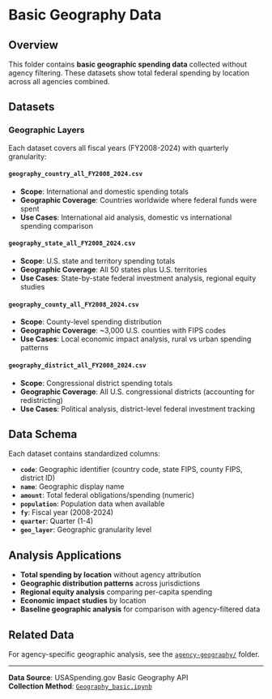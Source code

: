 # Basic Geography Data

## Overview
This folder contains **basic geographic spending data** collected without agency filtering. These datasets show total federal spending by location across all agencies combined.

## Datasets

### Geographic Layers
Each dataset covers all fiscal years (FY2008-2024) with quarterly granularity:

#### `geography_country_all_FY2008_2024.csv`
- **Scope**: International and domestic spending totals
- **Geographic Coverage**: Countries worldwide where federal funds were spent
- **Use Cases**: International aid analysis, domestic vs international spending comparison

#### `geography_state_all_FY2008_2024.csv`  
- **Scope**: U.S. state and territory spending totals
- **Geographic Coverage**: All 50 states plus U.S. territories
- **Use Cases**: State-by-state federal investment analysis, regional equity studies

#### `geography_county_all_FY2008_2024.csv`
- **Scope**: County-level spending distribution
- **Geographic Coverage**: ~3,000 U.S. counties with FIPS codes
- **Use Cases**: Local economic impact analysis, rural vs urban spending patterns

#### `geography_district_all_FY2008_2024.csv`
- **Scope**: Congressional district spending totals
- **Geographic Coverage**: All U.S. congressional districts (accounting for redistricting)
- **Use Cases**: Political analysis, district-level federal investment tracking

## Data Schema
Each dataset contains standardized columns:
- **`code`**: Geographic identifier (country code, state FIPS, county FIPS, district ID)
- **`name`**: Geographic display name
- **`amount`**: Total federal obligations/spending (numeric)
- **`population`**: Population data when available
- **`fy`**: Fiscal year (2008-2024)
- **`quarter`**: Quarter (1-4)
- **`geo_layer`**: Geographic granularity level

## Analysis Applications
- **Total spending by location** without agency attribution
- **Geographic distribution patterns** across jurisdictions
- **Regional equity analysis** comparing per-capita spending
- **Economic impact studies** by location
- **Baseline geographic analysis** for comparison with agency-filtered data

## Related Data
For agency-specific geographic analysis, see the [`agency-geography/`](../agency-geography/) folder.

---
**Data Source**: USASpending.gov Basic Geography API  
**Collection Method**: [`Geography_basic.ipynb`](../../Geography_basic.ipynb)
